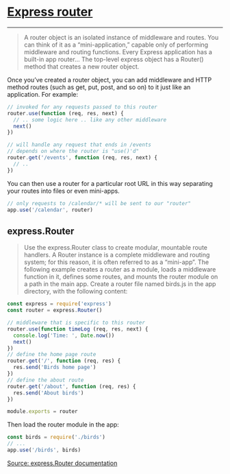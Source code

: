 # [Express router](https://expressjs.com/en/5x/api.html#router)
---

> A router object is an isolated instance of middleware and routes. You can think of it as a “mini-application,” capable only of performing middleware and routing functions. Every Express application has a built-in app router... The top-level express object has a Router() method that creates a new router object.

Once you’ve created a router object, you can add middleware and HTTP method routes (such as get, put, post, and so on) to it just like an application. For example:
```Javascript
// invoked for any requests passed to this router
router.use(function (req, res, next) {
  // .. some logic here .. like any other middleware
  next()
})

// will handle any request that ends in /events
// depends on where the router is "use()'d"
router.get('/events', function (req, res, next) {
  // ..
})
```
You can then use a router for a particular root URL in this way separating your routes into files or even mini-apps.
```Javascript
// only requests to /calendar/* will be sent to our "router"
app.use('/calendar', router)
```

## express.Router 
> Use the express.Router class to create modular, mountable route handlers. A Router instance is a complete middleware and routing system; for this reason, it is often referred to as a “mini-app”. The following example creates a router as a module, loads a middleware function in it, defines some routes, and mounts the router module on a path in the main app. Create a router file named birds.js in the app directory, with the following content:

```Javascript
const express = require('express')
const router = express.Router()

// middleware that is specific to this router
router.use(function timeLog (req, res, next) {
  console.log('Time: ', Date.now())
  next()
})
// define the home page route
router.get('/', function (req, res) {
  res.send('Birds home page')
})
// define the about route
router.get('/about', function (req, res) {
  res.send('About birds')
})

module.exports = router
```

Then load the router module in the app: 

```Javascript
const birds = require('./birds')
// ...
app.use('/birds', birds)
```

[Source: express.Router documentation](https://expressjs.com/en/5x/api.html#router)